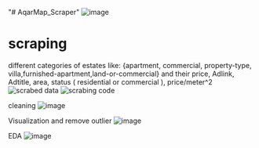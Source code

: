 "# AqarMap_Scraper" 
![image](https://github.com/user-attachments/assets/d79198ff-1877-4b8f-b62f-298c418902d8)

# scraping 
different categories of estates like: {apartment, commercial, property-type, villa,furnished-apartment,land-or-commercial}
and their price, Adlink, Adtitle, area, status ( residential or commercial ), price/meter^2
![scrabed data](https://github.com/user-attachments/assets/ff591c45-7d49-43a8-b23b-5624ea4f3abb)
![scrabing code](https://github.com/user-attachments/assets/b5ef9fab-e804-4d9c-8c5e-b285dbe2fd6c)

 cleaning 
![image](https://github.com/user-attachments/assets/82ebb681-41e9-4df5-ae44-77c2cb331b56)

Visualization and remove outlier
![image](https://github.com/user-attachments/assets/9d289b72-f640-4125-828c-a2d05f6d7c74)

EDA
![image](https://github.com/user-attachments/assets/f002490c-a131-4261-9696-da2b19c63b72)
